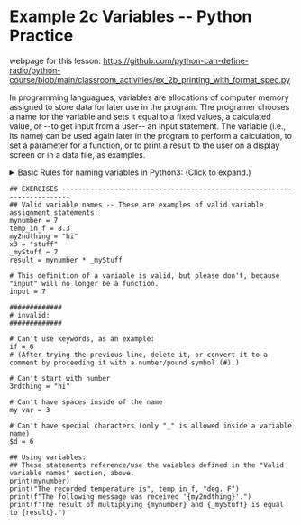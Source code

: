 # Example 2c Variables -- Python Practice 
webpage for this lesson: https://github.com/python-can-define-radio/python-course/blob/main/classroom_activities/ex_2b_printing_with_format_spec.py

In programming languagues, variables are allocations of computer memory assigned to store data 
for later use in the program. The programer chooses a name for the variable and sets it equal 
to a fixed values, a calculated value, or --to get input from a user-- an input statement.  The
variable (i.e., its name) can be used again later in the program to perform a calculation, to 
set a parameter for a function, or to print a result to the user on a display screen or in a data
file, as examples.

<details> <summary> Basic Rules for naming variables in Python3: (Click to expand.) </summary>

1. In general, the programer may select characters from any of these four groups: A-Z, a-z, 0-9, 
   and underscore (_).  However, these additional rules should be remembered:
2. Start the variable name with a letter or an underscore character.
3. Either lower case or capital letters may be used, in combination, but you'll 
   need to be consistent when you use the variable later in your program.
4. After the first letter, numbers may also be used.  
5. Do not use a "keyword" defined by Python, e.g. "in", "if", "not", "and", "while", etc.
6. Do not use the name of built-in function of Python, e.g., "print", "input", etc.  The Python 
   interpreter program will not prevent you from using them, but the orginal function will cease to work.

References for naming rules/conventions for variables in Python:  
~ https://pythonguides.com/python-naming-conventions/  
~ https://www.w3schools.com/python/gloss_python_variable_names.asp
 </details>

```python3
## EXERCISES ------------------------------------------------------------------------
## Valid variable names -- These are examples of valid variable assignment statements:
mynumber = 7
temp_in_f = 8.3
my2ndthing = "hi"
x3 = "stuff"
_myStuff = 7
result = mynumber * _myStuff

# This definition of a variable is valid, but please don't, because "input" will no longer be a function.
input = 7

#############
# invalid:
#############

# Can't use keywords, as an example: 
if = 6
# (After trying the previous line, delete it, or convert it to a comment by proceeding it with a number/pound symbol (#).)

# Can't start with number
3rdthing = "hi"

# Can't have spaces inside of the name
my var = 3

# Can't have special characters (only "_" is allowed inside a variable name)
$d = 6

## Using variables: 
## These statements reference/use the vaiables defined in the "Valid variable names" section, above.
print(mynumber)
print("The recorded temperature is", temp_in_f, "deg. F")
print(f"The following message was received '{my2ndthing}'.")
print(f"The result of multiplying {mynumber} and {_myStuff} is equal to {result}.")
```
